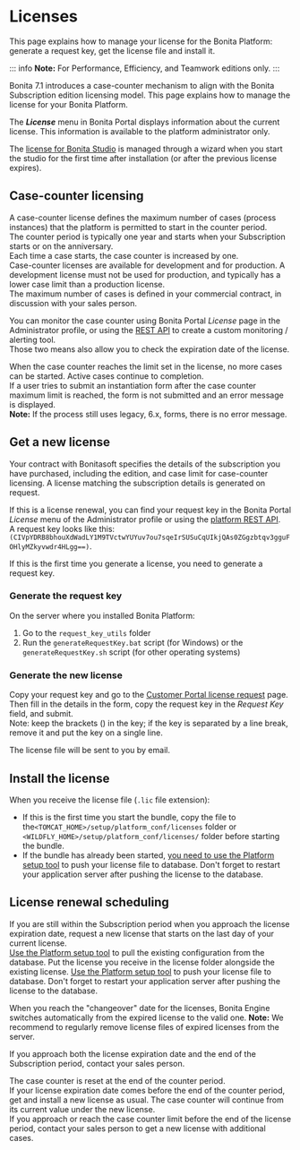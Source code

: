 # Licenses

This page explains how to manage your license for the Bonita Platform: generate a request key, get the license file and install it.

::: info
**Note:** For Performance, Efficiency, and Teamwork editions only.
:::

Bonita 7.1 introduces a case-counter mechanism to align with the Bonita Subscription edition licensing model. This page explains how to manage the license for your Bonita Platform. 

The **_License_** menu in Bonita Portal displays information about the current license. This information is available to the platform administrator only.

The [license for Bonita Studio](bonita-bpm-studio-installation.md) is managed through a wizard when you start the studio for the first time after installation (or after the previous license expires).

## Case-counter licensing

A case-counter license defines the maximum number of cases (process instances) that the platform is permitted to start in the counter period.  
The counter period is typically one year and starts when your Subscription starts or on the anniversary.  
Each time a case starts, the case counter is increased by one.  
Case-counter licenses are available for development and for production. A development license must not be used for production, and typically has a lower case limit than a production license.  
The maximum number of cases is defined in your commercial contract, in discussion with your sales person.

You can monitor the case counter using Bonita Portal *License* page in the Administrator profile, or using the [REST API](platform-api.md#license) to create a custom monitoring / alerting tool.  
Those two means also allow you to check the expiration date of the license.

When the case counter reaches the limit set in the license, no more cases can be started. Active cases continue to completion.  
If a user tries to submit an instantiation form after the case counter maximum limit is reached, the form is not submitted and an error message is displayed.  
**Note:** If the process still uses legacy, 6.x, forms, there is no error message.

## Get a new license

Your contract with Bonitasoft specifies the details of the subscription you have purchased, including the edition, and case limit for case-counter licensing. A license matching the subscription details is generated on request.

If this is a license renewal, you can find your request key in the Bonita Portal *License* menu of the Administrator profile or using the [platform REST API](platform-api.md#license).  
A request key looks like this: `(CIVpYDRB8bhouXdWadLY1M9TVctwYUYuv7ou7sqeIrSUSuCqUIkjQAs0ZGgzbtqv3gguFOHlyMZkyvwdr4HLgg==)`.

If this is the first time you generate a license, you need to generate a request key.

### Generate the request key

On the server where you installed Bonita Platform:  
1. Go to the `request_key_utils` folder
2. Run the `generateRequestKey.bat` script (for Windows) or the `generateRequestKey.sh` script (for other operating systems)

### Generate the new license

Copy your request key and go to the [Customer Portal license request](https://customer.bonitasoft.com/license/request) page.  
Then fill in the details in the form, copy the request key in the *Request Key* field, and submit.  
Note: keep the brackets () in the key; if the key is separated by a line break, remove it and put the key on a single line.  

The license file will be sent to you by email.

## Install the license

When you receive the license file (`.lic` file extension):
- If this is the first time you start the bundle, copy the file to the`<TOMCAT_HOME>/setup/platform_conf/licenses` folder or `<WILDFLY_HOME>/setup/platform_conf/licenses/` folder before starting the bundle.
- If the bundle has already been started, [you need to use the Platform setup tool](BonitaBPM_platform_setup.md#update_platform_conf) to push your license file to database.
Don't forget to restart your application server after pushing the license to the database.

## License renewal scheduling

If you are still within the Subscription period when you approach the license expiration date, request a new license that starts on the last day of your current license.  
[Use the Platform setup tool](BonitaBPM_platform_setup.md#update_platform_conf) to pull the existing configuration from the database.
Put the license you receive in the license folder alongside the existing license. 
[Use the Platform setup tool](BonitaBPM_platform_setup.md#update_platform_conf) to push your license file to database.
Don't forget to restart your application server after pushing the license to the database.

When you reach the "changeover" date for the licenses, Bonita Engine switches automatically from the expired license to the valid one.
**Note:** We recommend to regularly remove license files of expired licenses from the server.

If you approach both the license expiration date and the end of the Subscription period, contact your sales person.

The case counter is reset at the end of the counter period.  
If your license expiration date comes before the end of the counter period, get and install a new license as usual. The case counter will continue from its current value under the new license.  
If you approach or reach the case counter limit before the end of the license period, contact your sales person to get a new license with additional cases.
